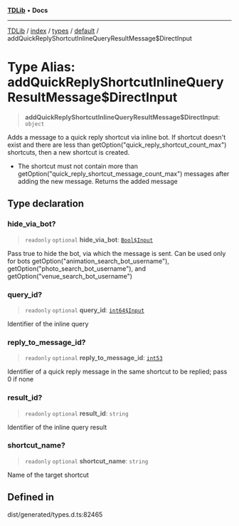 [**TDLib**](../../../../../../README.md) • **Docs**

***

[TDLib](../../../../../../modules.md) / [index](../../../../../README.md) / [types](../../../README.md) / [default](../README.md) / addQuickReplyShortcutInlineQueryResultMessage$DirectInput

# Type Alias: addQuickReplyShortcutInlineQueryResultMessage$DirectInput

> **addQuickReplyShortcutInlineQueryResultMessage$DirectInput**: `object`

Adds a message to a quick reply shortcut via inline bot. If shortcut doesn't exist and there are less than getOption("quick_reply_shortcut_count_max") shortcuts, then a new shortcut is created.

- The shortcut must not contain more than getOption("quick_reply_shortcut_message_count_max") messages after adding the new message. Returns the added message

## Type declaration

### hide\_via\_bot?

> `readonly` `optional` **hide\_via\_bot**: [`Bool$Input`](Bool$Input.md)

Pass true to hide the bot, via which the message is sent. Can be used only for bots getOption("animation_search_bot_username"), getOption("photo_search_bot_username"), and getOption("venue_search_bot_username")

### query\_id?

> `readonly` `optional` **query\_id**: [`int64$Input`](int64$Input.md)

Identifier of the inline query

### reply\_to\_message\_id?

> `readonly` `optional` **reply\_to\_message\_id**: [`int53`](int53.md)

Identifier of a quick reply message in the same shortcut to be replied; pass 0 if none

### result\_id?

> `readonly` `optional` **result\_id**: `string`

Identifier of the inline query result

### shortcut\_name?

> `readonly` `optional` **shortcut\_name**: `string`

Name of the target shortcut

## Defined in

dist/generated/types.d.ts:82465
